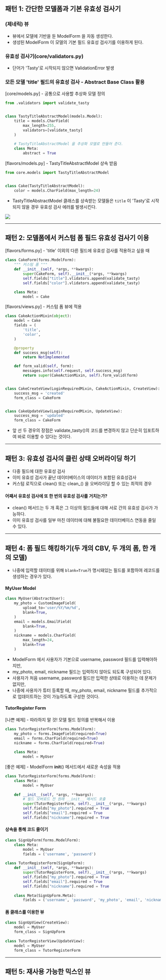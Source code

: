 ## 패턴 1: 간단한 모델폼과 기본 유효성 검사기

### (제네릭) 뷰
- 뷰에서 모델에 기반을 둔 ModelForm 을 자동 생성한다.
- 생성된 ModelForm 이 모델의 기본 필드 유효성 검사기를 이용하게 된다.

### 유효성 검사기(core/validators.py)
- 단어가 'Tasty'로 시작되지 않으면 ValidationError 발생

### 모든 모델 'title' 필드의 유효성 검사 - Abstract Base Class 활용

[core/models.py] - 공통으로 사용할 추상화 모델 정의

```python
from .validators import validate_tasty


class TastyTitleAbstractModel(models.Model):
    title = models.CharField(
        max_length=255,
        validators=[validate_tasty]
    )
    
	# TastyTitleAbstractModel 을 추상화 모델로 만들어 준다.
    class Meta:
        abstract = True
```

[flavors/models.py] - TastyTitleAbstractModel 상속 받음

```python
from core.models import TastyTitleAbstractModel


class Cake(TastyTitleAbstractModel):
    color = models.CharField(max_length=24)
```

- TastyTitleAbstractModel 클래스를 상속받는 모델들은 `title` 이 'Tasty'로 시작되지 않을 경우 유효성 검사 에러를 발생시킨다.

![](./images/title_error.png)

---

## 패턴 2: 모델폼에서 커스텀 폼 필드 유효성 검사기 이용

[flavors/forms.py] - 'title' 이외의 다른 필드에 유효성 검사를 적용하고 싶을 때

```python
class CakeForm(forms.ModelForm):
    """ 커스텀 폼 """
    def __init__(self, *args, **kwargs):
        super(CakeForm, self).__init__(*args, **kwargs)
        self.fields["title"].vlidators.append(validate_tasty)
        self.fields["color"].vlidators.append(validate_tasty)

    class Meta:
        model = Cake
```

[flavors/views.py] - 커스텀 폼 뷰에 적용

```python
class CakeActionMixin(object):
    model = Cake
    fields = (
        'title',
        'color',
    )

    @property
    def success_msg(self):
        return NotImplemented

    def form_valid(self, form):
        messages.info(self.request, self.success_msg)
        return super(CakeActionMixin, self).form_valid(form)


class CakeCreateView(LoginRequiredMixin, CakeActionMixin, CreateView):
    success_msg = 'created'
    form_class = CakeForm


class CakeUpdateView(LoginRequiredMixin, UpdateView):
    success_msg = 'updated'
    form_class = CakeForm
```

- 앞 선 두 경우의 장점은 validate_tasty()의 코드를 변경하지 않고 단순히 임포트하여 바로 이용할 수 있다는 것이다.

---

## 패턴 3: 유효성 검사의 클린 상태 오버라이딩 하기
- 다중 필드에 대한 유효성 검사
- 이미 유효성 검사가 끝난 데이터베이스의 데이터가 포함된 유효성검사
- 커스텀 로직으로 clean() 또는 clean_<field name>() 을 오버라이딩 할 수 있는 최적의 경우

#### 어째서 유효성 검사에 또 한 번의 유효성 검사를 거치는가?
- clean() 메서드는 두 개 혹은 그 이상의 필드들에 대해 서로 간의 유효성 검사가 가능하다.
- 이미 유효성 검사를 일부 마친 데이터에 대해 불필요한 데이터베이스 연동을 줄일 수 있다. 

---

## 패턴 4: 폼 필드 해킹하기(두 개의 CBV, 두 개의 폼, 한 개의 모델)
- 나중에 입력할 데이터를 위해 `blank=True`가 명시돼있는 필드를 포함하여 레코드를 생성하는 경우가 있다.

#### MyUser Model

```python
class MyUser(AbstractUser):
	my_photo = CustomImageField(
        upload_to='user/%Y/%m/%d',
        blank=True,
    )
	email = models.EmailField(
        blank=True,
    )
	nickname = models.CharField(
        max_length=24,
        blank=True
    )
``` 

- ModelForm 에서 사용자가 기본으로 username, password 필드를 입력해야하지만,
- my_photo, email, nickname 필드는 입력하지 않아도 되도록 구성되어 있다.
- 사용자가 처음 username, password 필드만 입력한 상태로 이용하는 데 문제가 없지만,
- 나중에 사용자가 튜터 등록할 때, my_photo, email, nickname 필드를 추가적으로 업데이트하는 것이 가능하도록 구성한 것이다. 

#### TutorRegister Form

[나쁜 예제] - 따라하지 말 것! 모델 필드 정의를 반복해서 이용

```python
class TutorRegisterForm(forms.ModelForm):
	my_photo = forms.ImageField(required=True)
	email = forms.CharField(required=True)
	nickname = forms.CharField(required=True)
	
	class Meta:
		model = MyUser
```

[좋은 예제] - ModelForm __init__() 메서드에서 새로운 속성을 적용

```python
class TutorRegisterForm(forms.ModelForm):
	class Meta:
		model = MyUser
		
	def __init__(self, *args, **kwargs):
		# 필드 오버로드 전 원래 __init__ 메서드 호출
		super(TutorRegisterForm, self).__init__(*args, **kwargs)
		self.fields["my_photo"].required = True
		self.fields["email"].required = True
		self.fields["nickname"].required = True
```

#### 상속을 통해 코드 줄이기

```python
class SignUpForm(forms.ModelForm):
	class Meta:
		model = MyUser
		fields = ('username', 'password')
		
class TutorRegisterForm(SignUpForm):
	def __init__(self, *args, **kwargs):
		super(TutorRegisterForm, self).__init__(*args, **kwargs)
		self.fields["my_photo"].required = True
		self.fields["email"].required = True
		self.fields["nickname"].required = True
		
	class Meta(SignUpForm.Meta):
		fields = ('username', 'password', 'my_photo', 'email', 'nickname')
```

#### 폼 클래스를 이용한 뷰

```python
class SignUpView(CreateView):
	model = MyUser
	form_class = SignUpForm
	
class TutorRegisterView(UpdateView):
	model = MyUser
	form_class = TutorRegisterForm
```

---

## 패턴 5: 재사용 가능한 믹스인 뷰